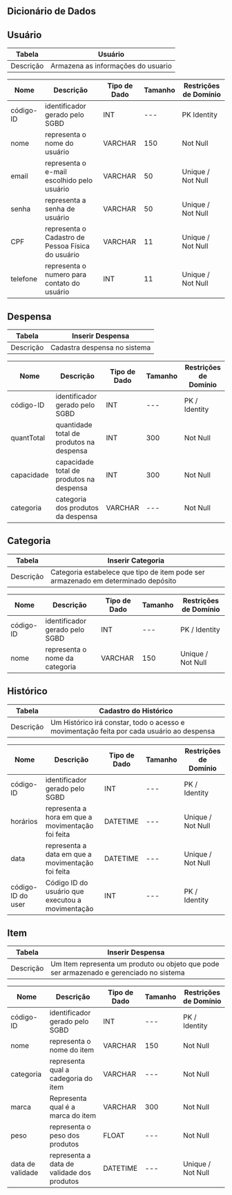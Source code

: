 ## Dicionário de Dados

## Usuário

|   Tabela   |  Usuário  |
| ---------- | ------------- |
| Descrição  | Armazena as informações do usuario|

|  Nome         | Descrição                      | Tipo de Dado | Tamanho | Restrições de Domínio |
| ------------- | -------------------------------| ------------ | ------- | --------------------- |
| código-ID     | identificador gerado pelo SGBD |       INT    |   ---   | PK Identity        |
| nome          | representa o nome do usuário   | VARCHAR      |   150   | Not Null           |
| email         | representa o e-mail escolhido pelo usuário | VARCHAR      |   50   | Unique / Not Null     |
| senha         | representa a senha de usuário  | VARCHAR      | 50      | Unique / Not  Null  |
| CPF | representa o Cadastro de Pessoa Física do usuário | VARCHAR      | 11      | Unique / Not Null              |
| telefone      | representa o numero para contato do usuário | INT      | 11      | Unique / Not Null             |


## Despensa

|   Tabela   | Inserir Despensa  |
| ---------- | ------------- |
| Descrição  | Cadastra despensa no sistema|

|  Nome         | Descrição                                                    | Tipo de Dado | Tamanho | Restrições de Domínio |
| ------------- | ------------------------------------------------------------ | ------------ | ------- | --------------------- |
| código-ID          | identificador gerado pelo SGBD                               | INT          | ---     | PK / Identity         ||
| quantTotal          | quantidade total de produtos na despensa                               | INT          | 300     | Not Null       |
| capacidade          | capacidade total de produtos na despensa                               | INT          | 300     | Not Null         |
| categoria          | categoria dos produtos da despensa                               | VARCHAR          | ---    | Not Null         | 

## Categoria

|   Tabela   | Inserir Categoria  |
| ---------- | ------------- |
| Descrição  | Categoria estabelece que tipo de item pode ser armazenado em determinado depósito|

|  Nome         | Descrição                                                    | Tipo de Dado | Tamanho | Restrições de Domínio |
| ------------- | ------------------------------------------------------------ | ------------ | ------- | --------------------- |
| código-ID          | identificador gerado pelo SGBD                               | INT          | ---     | PK / Identity         |
| nome          | representa o nome da categoria                      | VARCHAR      | 150     | Unique / Not Null              |

## Histórico

|   Tabela   | Cadastro do Histórico  |
| ---------- | ------------- |
| Descrição  | Um Histórico irá constar, todo o acesso e movimentação feita por cada usuário ao despensa|

|  Nome         | Descrição                                                    | Tipo de Dado | Tamanho | Restrições de Domínio |
| ------------- | ------------------------------------------------------------ | ------------ | ------- | --------------------- |
| código-ID          | identificador gerado pelo SGBD                               | INT          | ---     | PK / Identity         |            |
| horários      | representa a hora em que a movimentação foi feita | DATETIME      | ---      | Unique / Not Null     |
| data      | representa a data em que a movimentação foi feita | DATETIME      | ---      | Unique / Not  Null             |
| código-ID do user          | Código ID do usuário que executou a movimentação                               | INT          | ---     | PK / Identity         |            |

## Item

|   Tabela   | Inserir Despensa  |
| ---------- | ------------- |
| Descrição  | Um Item representa um produto ou objeto que pode ser armazenado e gerenciado no sistema|

|  Nome         | Descrição                                                    | Tipo de Dado | Tamanho | Restrições de Domínio |
| ------------- | ------------------------------------------------------------ | ------------ | ------- | --------------------- |
| código-ID          | identificador gerado pelo SGBD                               | INT          | ---     | PK / Identity         ||
| nome          | representa o nome do item                      | VARCHAR      | 150     | Not Null              |
| categoria          | representa qual a cadegoria do item                               | VARCHAR          | ---     | Not Null       |
| marca          | Representa qual é a marca do item                               | VARCHAR          | 300     | Not Null         |
| peso          | representa o peso dos produtos                               | FLOAT          | ---    | Not Null         | 
| data de validade     | representa a data de validade dos produtos | DATETIME      | ---      | Unique / Not  Null         